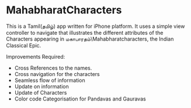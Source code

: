 MahabharatCharacters
====================
This is a Tamil(தமிழ்) app written for iPhone platform. It uses a simple view controller to navigate that
illustrates the different attributes of the Characters appearing in மகாபாரதம்\Mahabharatcharacters, the Indian Classical Epic.

Improvements Required:
* Cross References to the names.
* Cross navigation for the characters
* Seamless flow of information
* Update on information
* Update of Characters
* Color code Categorisation for Pandavas and Gauravas
